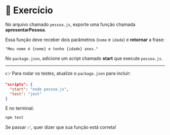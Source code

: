 # 🎯 Exercício

No arquivo chamado `pessoa.js`, exporte uma função chamada **apresentarPessoa**.

Essa função deve receber dois parâmetros (`nome` e `idade`) e **retornar** a frase:

```
"Meu nome é {nome} e tenho {idade} anos."
```

No `package.json`, adicione um script chamado **start** que execute `pessoa.js`.

---
👉 Para rodar os testes, atualize o `package.json` para incluir:

```json
"scripts": {
  "start": "node pessoa.js",
  "test": "jest"
}
```

E no terminal:

```bash
npm test

```

Se passar ✅, quer dizer que sua função está correta!